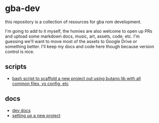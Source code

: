 # gba-dev
this repository is a collection of resources for gba rom development.

I'm going to add to it myself, the homies are also welcome to open up PRs and upload some markdown docs, music, art, assets, code, etc. I'm guessing we'll want to move most of the assets to Google Drive or something better. I'll keep my docs and code here though because version control is nice.

## scripts
- [bash script to scaffold a new project out using butano lib with all common files, vs config, etc](https://github.com/nullcoalescence/gba-dev/blob/main/scripts/create_butano_project.sh)

## docs
- [dev docs](https://github.com/nullcoalescence/gba-dev/blob/main/docs/dev.md)
- [setting up a new project](https://github.com/nullcoalescence/gba-dev/blob/main/docs/new_project.md)

